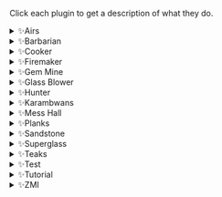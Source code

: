 Click each plugin to get a description of what they do.

<details>
  <summary>✨Airs</summary>
  
Requirements:
```
* 1 Runecrafting
* Air Talisman or Tiara
* Rune or Pure Essence
* (Optional) Stamina Potions
```

Functionality:
```
Crafts air runes or tiaras.
Walks from Falador east bank to the altar and back.
```  
</details>

<details>
  <summary>✨Barbarian</summary>
  
Requirements:
```
* 20 Fishing
* 15 Cooking
* Fly fishing rod
* Feathers
```

Functionality:
```
Fly fishes trout and salmon at Barbarian village.
Uses the fire to cook the fish.
Drops the fish and repeats.
```  
</details>

<details>
  <summary>✨Cooker</summary>
  
Requirements:
```
* Raw food or giant seaweed
* Cooking level for your chosen item
* Tai Bwo Wannai quest for Karambwans
```

Functionality:
```
Cooks raw food at any bank and range/fire.
Rogues' Den is supported.
Giant Seaweed is supported.
```  
</details>

<details>
  <summary>✨Firemaker</summary>
  
Requirements:
```
* Tinderbox and logs
* (Optional) Fire and law runes
* (Optional) Staff giving air runes
```

Functionality:
```
Creates lines of fires starting from Varrock West bank.
Teleports you to the Varrock fountain.
Or alternatively, walks you to Varrock fountain.
```  
</details>

<details>
  <summary>✨Gem Mine</summary>
  
Requirements:
```
* Pickaxe equipped
* Hard Karamja Diary
```

Functionality:
```
Mines gem rocks underneath Shilo Village.
Deposits gems in the diary bank chest.
```  
</details>


<details>
  <summary>✨Glass Blower</summary>
  
Requirements:
```
* Glassblowing pipe
* Molten glass
```

Functionality:
```
Blows various glass items for you.
Start near a bank booth or the Grand Exchange.
```  
</details>

<details>
  <summary>✨Hunter</summary>
  
Requirements:
```
* (Birds) Bird traps
* (Salamanders) Small fishing nets and rope
* (Falconry) Coins
* Make sure you have plenty of traps with you
```

Functionality:
```
* (Birds) Catches low level birds.
* (Salamanders) Catches Swamp Lizards or Red Salamanders.
* (Falconry) Catches kebbits at the Falconry.
```  
</details>

<details>
  <summary>✨Karambwans</summary>
  
Requirements:
```
* Tai Bwo Wannai quest
* 65 Fishing
* Karambwan vessel
* Raw karambwanji
* Lost City quest
* Fairy tale II started (access to Fairy Rings unlocked)
```

Functionality:
```
Catches Karambwans off the shore of Karamja.
Uses fairy rings to teleport to Zanaris.
Banks Karambwans in Zanaris then travels back to Karamja.
```  
</details>


<details>
  <summary>✨Mess Hall</summary>
  
Requirements:
```
* 45% Hosidius favour
* 20 Cooking
* Empty inventory
```

Functionality:
```
Creates dishes at the Hosidius Mess Hall.
Hops worlds to ensure maximum points.
```  
</details>

<details>
  <summary>✨Planks</summary>
  
Requirements:
```
* POH with a demon butler
* Bell-pull
* Coins
* Teleport runes
* Logs
```

Functionality:
```
Start on a PVP world next to the Camelot Castle bank chest.
Teleports to POH and uses butler to make planks.
IMPORTANT: Ensure your private chat is off.
```  

Setup:
```
This plugin has a setup guide, click the following link to access it.
```  
[Link to Planks setup guide](https://github.com/Elli-tt/el-plugins/wiki/planks:-setup-guide)
</details>

<details>
  <summary>✨Sandstone</summary>
  
Requirements:
```
* Pickaxe
* Coins
* (Optional) Humidify runes
* (Optional) Waterskins
```

Functionality:
```
Mines sandstone in the desert quarry.
Deposits sandstone in the grinder.
Casts humidify when out of waterskin sips.
```  
</details>

<details>
  <summary>✨Superglass</summary>
  
Requirements:
```
* 78 Magic
* Lunar Diplomacy quest
* Giant seaweed
* Buckets of sandstone
* Astral runes
* Staff of air and tome of fire
* OR smoke battlestaff
```

Functionality:
```
Withdraws seaweed and sand from your bank.
Casts the superglass make spell.
Banks your molten glass.
Picks up any excess glass from the ground.
```  

Setup:
```
This plugin has a setup guide, click the following link to access it.
```  
[Link to Superglass setup guide](https://github.com/Elli-tt/el-plugins/wiki/superglassmaker:-setup-guide)
</details>

<details>
  <summary>✨Teaks</summary>
  
Requirements:
```
* Bone Voyage quest
* 35 Farming
* 70 Agility
* Fully grown trees in the patches
* Bank fully restored in the camp
```

Functionality:
```
Cuts your teak or mahogany trees on fossil island.
Banks or drops the logs gained.
Picks up bird's nests.
```  
</details>

<details>
  <summary>✨Test</summary>
  
Requirements:
```
* 
```

Functionality:
```

```  
</details>

<details>
  <summary>✨Tutorial</summary>
  
Requirements:
```
* An already registered account on the RS website
```

Functionality:
```
Completes tutorial island for you.
Ironman modes are supported.
Custom bank pin supported.
```  
</details>

<details>
  <summary>✨ZMI</summary>
  
Requirements:
```
* 50 Runecrafting
* 71 Magic
* Lunar Diplomacy quest
* Small, medium and large essence pouches
* Pure, rune or daeyalt essence
* Food
* Stamina potions (1)
* Various rune and stave combinations
* Rune pouch
```

Functionality:
```
Crafts runes at the Ourania altar.
Supports staminas and eating.
Supports daeyalt essence.
Supports dropping runes. (unstable)
```  

Setup:
```
This plugin has a setup guide, click the following link to access it.
```  
[Link to ZMI setup guide](https://github.com/Elli-tt/el-plugins/wiki/ouraniaaltar:-setup-guide)
</details>